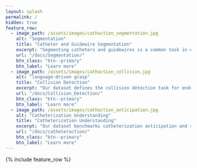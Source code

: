 ```yaml
---
layout: splash
permalink: /
hidden: true
feature_row:
  - image_path: /assets/images/cathaction_segmentation.jpg
    alt: "Segmentation"
    title: "Catheter and Guidewire Segmentation"
    excerpt: "Segmenting catheters and guidewires is a common task in endovascular procedures. Our dataset provides benchmarks for this segmentation from the background."
    url: "/docs/Segmentation/"
    btn_class: "btn--primary"
    btn_label: "Learn more"     
  - image_path: /assets/images/cathaction_collision.jpg
    alt: "language-driven grasp"
    title: "Collision Detection"
    excerpt: "Our dataset defines the collision detection task for endovascular interventions."
    url: "/docs/Collision_Detection/"
    btn_class: "btn--primary"
    btn_label: "Learn more"  
  - image_path: /assets/images/cathaction_anticipation.jpg
    alt: "Catheterization Understanding"
    title: "Catheterization Understanding"
    excerpt: "Our dataset benchmarks catheterization anticipation and recognition."
    url: "/docs/catheteraction/"
    btn_class: "btn--primary"
    btn_label: "Learn more"
---
```

{% include feature_row %}